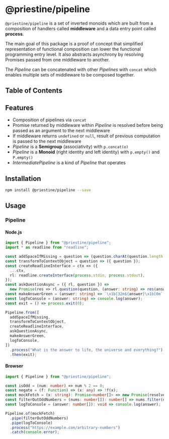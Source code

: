 # @priestine/pipeline

`@priestine/pipeline` is a set of inverted monoids which are built from a composition of handlers called **middleware** and a data entry point called **process**.

The main goal of this package is a proof of concept that simplified representation of functional composition can lower the functional programming entry level. It also abstracts asynchrony by resolving Promises passed from one middleware to another.

The _Pipeline_ can be concatenated with other _Pipelines_ with `concat` which enables multiple sets of middleware to be composed together.

## Table of Contents

## Features

- Composition of pipelines via `concat`
- Promise returned by middleware within _Pipeline_ is resolved before being passed as an argument to the next middleware
- If middleware returns `undefined` or `null`, result of previous computation is passed to the next middleware
- _Pipeline_ is a **Semigroup** (associativity) with `p.concat(o)`
- _Pipeline_ is a **Monoid** (right identity and left identity) with `p.empty()` and `P.empty()`
- _IntermediatePipeline_ is a kind of _Pipeline_ that operates

## Installation

```bash
npm install @priestine/pipeline --save
```

## Usage

### Pipeline

#### Node.js

```typescript
import { Pipeline } from "@priestine/pipeline";
import * as readline from "readline";

const addSpaceIfMissing = question => (question.charAt(question.length - 1) == " " ? question : question.concat(" "));
const transformToContextObject = question => ({ question });
const createReadlineInterface = ctx => ({
  ...ctx,
  rl: readline.createInterface(process.stdin, process.stdout),
});
const askQuestionAsync = ({ rl, question }) =>
  new Promise(res => rl.question(question, (answer: string) => res(answer)));
const makeAnswerGreen = (answer: string) => `\x1b[32m${answer}\x1b[0m`;
const logToConsole = (answer: string) => console.log(answer);
const exit = () => process.exit(0);

Pipeline.from([
  addSpaceIfMissing,
  transformToContextObject,
  createReadlineInterface,
  askQuestionAsync,
  makeAnswerGreen,
  logToConsole,
])
  .process("What is the answer to life, the universe and everything?")
  .then(exit);
```

#### Browser

```typescript
import { Pipeline } from "@priestine/pipeline";

const isOdd = (num: number) => num % 2 == 0;
const negate = (f: Function) => (x: any) => !f(x);
const mockFetch = (x: string): Promise<number[]> => new Promise(resolve => resolve([1, 2, 3, 4, 5]));
const filterOutOddNumbers = (nums: number[]): number[] => nums.filter(negate(isOdd));
const logToConsole = (answer: number[]): void => console.log(answer);

Pipeline.of(mockFetch)
  .pipe(filterOutOddNumbers)
  .pipe(logToConsole)
  .process("https://example.com/arbitrary-numbers")
  .catch(console.error);
```
